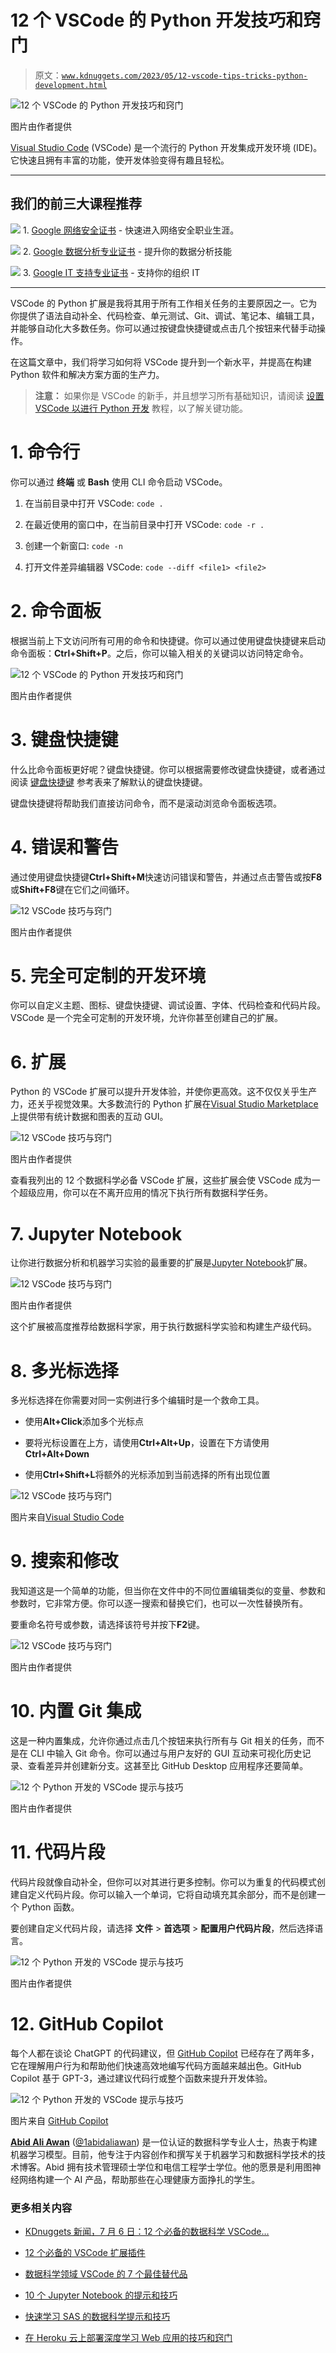 # 12 个 VSCode 的 Python 开发技巧和窍门

> 原文：[`www.kdnuggets.com/2023/05/12-vscode-tips-tricks-python-development.html`](https://www.kdnuggets.com/2023/05/12-vscode-tips-tricks-python-development.html)

![12 个 VSCode 的 Python 开发技巧和窍门](img/d56491937200bf93c18bde6c0c7a9966.png)

图片由作者提供

[Visual Studio Code](https://code.visualstudio.com/) (VSCode) 是一个流行的 Python 开发集成开发环境 (IDE)。它快速且拥有丰富的功能，使开发体验变得有趣且轻松。

* * *

## 我们的前三大课程推荐

![](img/0244c01ba9267c002ef39d4907e0b8fb.png) 1\. [Google 网络安全证书](https://www.kdnuggets.com/google-cybersecurity) - 快速进入网络安全职业生涯。

![](img/e225c49c3c91745821c8c0368bf04711.png) 2\. [Google 数据分析专业证书](https://www.kdnuggets.com/google-data-analytics) - 提升你的数据分析技能

![](img/0244c01ba9267c002ef39d4907e0b8fb.png) 3\. [Google IT 支持专业证书](https://www.kdnuggets.com/google-itsupport) - 支持你的组织 IT

* * *

VSCode 的 Python 扩展是我将其用于所有工作相关任务的主要原因之一。它为你提供了语法自动补全、代码检查、单元测试、Git、调试、笔记本、编辑工具，并能够自动化大多数任务。你可以通过按键盘快捷键或点击几个按钮来代替手动操作。

在这篇文章中，我们将学习如何将 VSCode 提升到一个新水平，并提高在构建 Python 软件和解决方案方面的生产力。

> **注意：** 如果你是 VSCode 的新手，并且想学习所有基础知识，请阅读 [设置 VSCode 以进行 Python 开发](https://www.datacamp.com/tutorial/setting-up-vscode-python) 教程，以了解关键功能。

# 1\. 命令行

你可以通过 **终端** 或 **Bash** 使用 CLI 命令启动 VSCode。

1.  在当前目录中打开 VSCode: `code .`

1.  在最近使用的窗口中，在当前目录中打开 VSCode: `code -r .`

1.  创建一个新窗口: `code -n`

1.  打开文件差异编辑器 VSCode: `code --diff <file1> <file2>`

# 2\. 命令面板

根据当前上下文访问所有可用的命令和快捷键。你可以通过使用键盘快捷键来启动命令面板：**Ctrl+Shift+P**。之后，你可以输入相关的关键词以访问特定命令。

![12 个 VSCode 的 Python 开发技巧和窍门](img/6691a56d9145e6d6205ccdd4c1e1e215.png)

图片由作者提供

# 3\. 键盘快捷键

什么比命令面板更好呢？键盘快捷键。你可以根据需要修改键盘快捷键，或者通过阅读 [键盘快捷键](https://code.visualstudio.com/shortcuts/keyboard-shortcuts-windows.pdf) 参考表来了解默认的键盘快捷键。

键盘快捷键将帮助我们直接访问命令，而不是滚动浏览命令面板选项。

# 4\. 错误和警告

通过使用键盘快捷键**Ctrl+Shift+M**快速访问错误和警告，并通过点击警告或按**F8**或**Shift+F8**键在它们之间循环。

![12 VSCode 技巧与窍门](img/df565eb6396d6d31e05fe0b77709f091.png)

图片由作者提供

# 5\. 完全可定制的开发环境

你可以自定义主题、图标、键盘快捷键、调试设置、字体、代码检查和代码片段。VSCode 是一个完全可定制的开发环境，允许你甚至创建自己的扩展。

# 6\. 扩展

Python 的 VSCode 扩展可以提升开发体验，并使你更高效。这不仅仅关乎生产力，还关乎视觉效果。大多数流行的 Python 扩展在[Visual Studio Marketplace](https://marketplace.visualstudio.com/vscode)上提供带有统计数据和图表的互动 GUI。

![12 VSCode 技巧与窍门](img/9e46e9562e4c069d8614ba670a58be0f.png)

图片由作者提供

查看我列出的 12 个数据科学必备 VSCode 扩展，这些扩展会使 VSCode 成为一个超级应用，你可以在不离开应用的情况下执行所有数据科学任务。

# 7\. Jupyter Notebook

让你进行数据分析和机器学习实验的最重要的扩展是[Jupyter Notebook](https://marketplace.visualstudio.com/items?itemName=ms-toolsai.jupyter)扩展。

![12 VSCode 技巧与窍门](img/08a72d7072aa5adc56e54164aadf3797.png)

图片由作者提供

这个扩展被高度推荐给数据科学家，用于执行数据科学实验和构建生产级代码。

# 8\. 多光标选择

多光标选择在你需要对同一实例进行多个编辑时是一个救命工具。

+   使用**Alt+Click**添加多个光标点

+   要将光标设置在上方，请使用**Ctrl+Alt+Up**，设置在下方请使用**Ctrl+Alt+Down**

+   使用**Ctrl+Shift+L**将额外的光标添加到当前选择的所有出现位置

![12 VSCode 技巧与窍门](img/bd7771da69ea36c2c2de21e1ce3298fe.png)

图片来自[Visual Studio Code](https://code.visualstudio.com/docs/getstarted/tips-and-tricks#_editing-hacks)

# 9\. 搜索和修改

我知道这是一个简单的功能，但当你在文件中的不同位置编辑类似的变量、参数和参数时，它非常方便。你可以逐一搜索和替换它们，也可以一次性替换所有。

要重命名符号或参数，请选择该符号并按下**F2**键。

![12 VSCode 技巧与窍门](img/e2ca942c060646b77dbc6cc6f7a194d7.png)

图片由作者提供

# 10\. 内置 Git 集成

这是一种内置集成，允许你通过点击几个按钮来执行所有与 Git 相关的任务，而不是在 CLI 中输入 Git 命令。你可以通过与用户友好的 GUI 互动来可视化历史记录、查看差异并创建新分支。这甚至比 GitHub Desktop 应用程序还要简单。

![12 个 Python 开发的 VSCode 提示与技巧](img/d5baf03cb92e6ea30262df84fa0d0b88.png)

图片由作者提供

# 11\. 代码片段

代码片段就像自动补全，但你可以对其进行更多控制。你可以为重复的代码模式创建自定义代码片段。你可以输入一个单词，它将自动填充其余部分，而不是创建一个 Python 函数。

要创建自定义代码片段，请选择 **文件** > **首选项** > **配置用户代码片段**，然后选择语言。

![12 个 Python 开发的 VSCode 提示与技巧](img/4aa463f8d0cbd5c05123b729ce6d611b.png)

图片由作者提供

# 12\. GitHub Copilot

每个人都在谈论 ChatGPT 的代码建议，但 [GitHub Copilot](https://github.com/features/copilot) 已经存在了两年多，它在理解用户行为和帮助他们快速高效地编写代码方面越来越出色。GitHub Copilot 基于 GPT-3，通过建议代码行或整个函数来提升开发体验。

![12 个 Python 开发的 VSCode 提示与技巧](img/194ddde6045ff3760d349ac8b8c67652.png)

图片来自 [GitHub Copilot](https://github.com/features/copilot)

**[Abid Ali Awan](https://www.polywork.com/kingabzpro)** ([@1abidaliawan](https://twitter.com/1abidaliawan)) 是一位认证的数据科学专业人士，热衷于构建机器学习模型。目前，他专注于内容创作和撰写关于机器学习和数据科学技术的技术博客。Abid 拥有技术管理硕士学位和电信工程学士学位。他的愿景是利用图神经网络构建一个 AI 产品，帮助那些在心理健康方面挣扎的学生。

### 更多相关内容

+   [KDnuggets 新闻，7 月 6 日：12 个必备的数据科学 VSCode…](https://www.kdnuggets.com/2022/n27.html)

+   [12 个必备的 VSCode 扩展插件](https://www.kdnuggets.com/2022/07/12-essential-vscode-extensions-data-science.html)

+   [数据科学领域 VSCode 的 7 个最佳替代品](https://www.kdnuggets.com/top-7-alternatives-to-vscode-for-data-science)

+   [10 个 Jupyter Notebook 的提示和技巧](https://www.kdnuggets.com/2023/06/10-jupyter-notebook-tips-tricks-data-scientists.html)

+   [快速学习 SAS 的数据科学提示和技巧](https://www.kdnuggets.com/2022/05/sas-quick-data-science-tips-tricks-learn.html)

+   [在 Heroku 云上部署深度学习 Web 应用的技巧和窍门](https://www.kdnuggets.com/2021/12/tips-tricks-deploying-dl-webapps-heroku.html)
